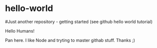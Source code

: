 # hello-world
#Just another repository - getting started (see github hello world tutorial)

Hello Humans! 

Pan here. I like Node and tryting to master githab stuff. Thanks ;)
